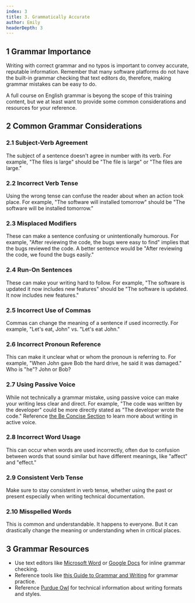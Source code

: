 ```yaml
---
index: 3
title: 3. Grammatically Accurate
author: Emily
headerDepth: 3
---
```


## 1 Grammar Importance
Writing with correct grammar and no typos is important to convey accurate, reputable information. Remember that many software platforms do not have the built-in grammar checking that text editors do, therefore, making grammar mistakes can be easy to do.

A full course on English grammar is beyong the scope of this training content, but we at least want to provide some common considerations and resources for your reference.

## 2 Common Grammar Considerations

### 2.1 Subject-Verb Agreement
The subject of a sentence doesn't agree in number with its verb. For example, "The files is large" should be "The file is large" or "The files are large."

### 2.2 Incorrect Verb Tense
Using the wrong tense can confuse the reader about when an action took place. For example, "The software will installed tomorrow" should be "The software will be installed tomorrow."

### 2.3 Misplaced Modifiers
These can make a sentence confusing or unintentionally humorous. For example, "After reviewing the code, the bugs were easy to find" implies that the bugs reviewed the code. A better sentence would be "After reviewing the code, we found the bugs easily."

### 2.4 Run-On Sentences
These can make your writing hard to follow. For example, "The software is updated it now includes new features" should be "The software is updated. It now includes new features."

### 2.5 Incorrect Use of Commas
Commas can change the meaning of a sentence if used incorrectly. For example, "Let's eat, John" vs. "Let's eat John."

### 2.6 Incorrect Pronoun Reference
This can make it unclear what or whom the pronoun is referring to. For example, "When John gave Bob the hard drive, he said it was damaged." Who is "he"? John or Bob?

### 2.7 Using Passive Voice
While not technically a grammar mistake, using passive voice can make your writing less clear and direct. For example, "The code was written by the developer" could be more directly stated as "The developer wrote the code." Reference [the Be Concise Section](../concise/03.md) to learn more about writing in active voice.

### 2.8 Incorrect Word Usage
This can occur when words are used incorrectly, often due to confusion between words that sound similar but have different meanings, like "affect" and "effect."

### 2.9 Consistent Verb Tense
Make sure to stay consistent in verb tense, whether using the past or present especially when writing technical documentation.

### 2.10 Misspelled Words
This is common and understandable. It happens to everyone. But it can drastically change the meaning or understanding when in critical places.

## 3 Grammar Resources

- Use text editors like [Microsoft Word](https://www.office.com/) or [Google Docs](https://www.google.com/docs/about/) for inline grammar checking.
- Reference tools like [this Guide to Grammar and Writing](http://guidetogrammar.org/grammar/) for grammar practice.
- Reference [Purdue Owl](https://owl.purdue.edu/) for technical information about writing formats and styles.